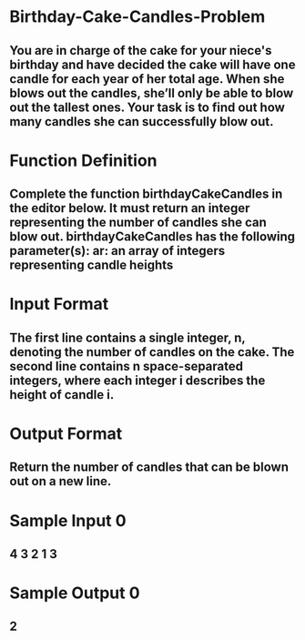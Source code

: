 # Birthday-Cake-Candles-Problem
You are in charge of the cake for your niece's birthday and have decided the cake will have one candle for each year of her total age. When she blows out the candles, she’ll only be able to blow out the tallest ones. Your task is to find out how many candles she can successfully blow out.
---
# Function Definition
Complete the function birthdayCakeCandles in the editor below. It must return an integer representing the number of candles she can blow out.
birthdayCakeCandles has the following parameter(s):
ar: an array of integers representing candle heights
---
# Input Format
The first line contains a single integer, n, denoting the number of candles on the cake.
The second line contains n space-separated integers, where each integer i describes the height of candle i.
---
# Output Format
Return the number of candles that can be blown out on a new line.
---
# Sample Input 0
4
3 2 1 3
---
# Sample Output 0
2
---
